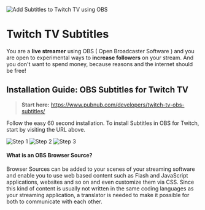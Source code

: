 ![Add Subtitles to Twitch TV using OBS](https://www.pubnub.com/wp-content/uploads/2018/07/add-subtitles-to-twitch-tv-obs.png)

# Twitch TV Subtitles

You are a **live streamer** using OBS ( Open Broadcaster Software ) and you are
open to experimental ways to **increase followers** on your stream.
And you don't want to spend money, because reasons and
the internet should be free!

##  Installation Guide: OBS Subtitles for Twitch TV

> **Start here:** https://www.pubnub.com/developers/twitch-tv-obs-subtitles/

Follow the easy 60 second installation.
To install Subtitles in OBS for Twitch, start by visiting the URL above.

![Step 1](https://i.imgur.com/ScIDnJc.gif)
![Step 2](https://i.imgur.com/kRfIlao.gif)
![Step 3](https://i.imgur.com/s0vvMlC.gif)

#### What is an OBS Browser Source?

Browser Sources can be added to your scenes of your streaming software and
enable you to use web based content such as Flash and JavaScript applications,
websites and so on and even customize them via CSS. Since this kind of content
is usually not written in the same coding languages as your streaming
application, a translator is needed to make it possible for both to
communicate with each other.

